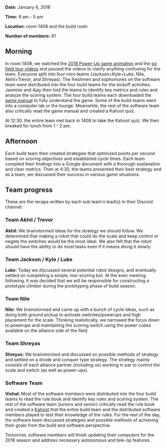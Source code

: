 <!--t Kickoff 2018 t-->

**Date:** January 6, 2018

**Time:** 9 am - 5 pm

**Location:** room 1408 and the build room

**Number of members:** 61


## Morning
In room 1408, we watched the [2018 Power-Up game animation][1] and the [six field tour videos][2] and paused the videos to clarify anything confusing for the team. Everyone split into four mini-teams (Jackson+Kyle+Luke, Nile, Akhil+Trevor, and Shreyas). The freshmen and sophomores on the software team were distributed into the four build teams for the kickoff activities. Jasmine and Ajay then told the teams to identify key metrics and rules and analyze the scoring system. The four build teams each downloaded the [game manual][3] to fully understand the game. Some of the build teams went into a computer lab or the lounge. Meanwhile, the rest of the software team also critically read the game manual and created a Kahoot quiz.

At 12:30, the entire team met back in 1408 to take the Kahoot quiz. We then breaked for lunch from 1 - 2 pm.

## Afternoon
Each build team then created strategies that optimized points per second based on scoring objectives and established cycle times. Each team compiled their findings into a Google document with a thorough explanation and clear metrics. Then at 4:30, the teams presented their best strategy and as a team, we discussed their success in various game situations.

## Team progress
These are the recaps written by each sub team's lead(s) in their Discord channel:

### Team Akhil / Trevor
**Akhil:** We brainstormed ideas for the strategy we should follow. We determined that making a robot that could do the scale and keep control or negate the switches would be the most ideal. We also felt that the robot should have the ability to do most tasks even if it means doing it slowly.

### Team Jackson / Kyle / Luke
**Luke:** Today we discussed several potential robot designs, and eventually settled on completing a simple, low-scoring bot. At the exec meeting following, it was decided that we will be responsible for constructing a prototype climber during the prototyping phase of build season.

### Team Nile
**Nile:** We brainstormed and came up with a bunch of cycle ideas, such as doing both ground pickup to activate switches/powerups and high placement for the scale. Thinking realistically, we narrowed the focus down to powerups and maintaining the scoring switch using the power cubes available on the alliance side of the field.

### Team Shreyas
**Shreyas:** We brainstormed and discussed on possible methods of strategy and settled on a divide and conquer type strategy. The strategy mainly consists of each alliance partner (including us) working in par to control the scale and switch (as well as power-ups).

### Software Team
**Vishal:** Most of the software members were distributed into the four build teams to read the rule book and identify key rules and scoring system.
The rest of the software team (juniors and senior) critically read the rule book and created a [Kahoot][4] that the entire build team and the distributed software members played to test their knowledge of the rules. For the rest of the day, the software team discussed strategies and possible methods of achieving their goals from the build and software perspective.

Tomorrow, software members will finish updating their computers for the 2018 season and address necessary autonomous and tele-op features.

[1]: https://www.youtube.com/watch?v=HZbdwYiCY74
[2]: https://www.youtube.com/watch?v=eO7uKLerMZ4&list=PLZT9pIgNOV6aY9LAVq33qSuBZchy-IC5M
[3]: https://firstfrc.blob.core.windows.net/frc2018/Manual/2018FRCGameSeasonManual.pdf
[4]: https://docs.google.com/document/d/1ph-oE-dTgvKRKJjGSTrJ-WdNjI2zOqLy4HDFCbybF-0/edit?usp=sharing